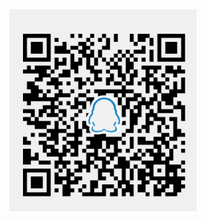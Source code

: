 </br> <div align="center"><img src="https://github.com/CyC2018/CS-Notes/raw/master/other/group1.png" width="300px"></div> </br>

<a target="_blank" href="//shang.qq.com/wpa/qunwpa?idkey=93df4b54d965e6c649fe49fe109b2d656609aacc5ec49b4ef4071ae6db1d43c0"></a>
